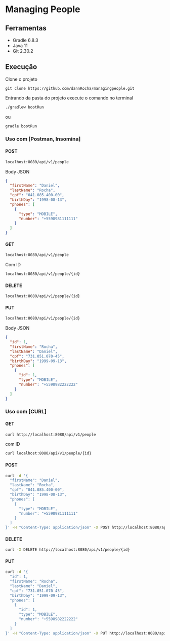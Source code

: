 # Managing People

## Ferramentas
 - Gradle 6.8.3
 - Java 11
 - Git 2.30.2

## Execução
Clone o projeto
```
git clone https://github.com/dannRocha/managingpeople.git
```
Entrando da pasta do projeto execute o comando no terminal

```sh
./gradlew bootRun
```
ou

```sh
gradle bootRun
```
### Uso com [Postman, Insomina]

#### POST
```sh
localhost:8080/api/v1/people

```
Body JSON
```json
{
  "firstName": "Daniel",
  "lastName": "Rocha",
  "cpf": "041.085.400-00",
  "birthDay": "1998-08-13",
  "phones": [
    {
      "type": "MOBILE",
      "number": "+5598981111111"
    }
  ]
}
```


#### GET
```sh
localhost:8080/api/v1/people
```
Com ID
```sh
localhost:8080/api/v1/people/{id}
```

#### DELETE
```sh
localhost:8080/api/v1/people/{id}

```

#### PUT
```sh
localhost:8080/api/v1/people/{id}

```
Body JSON
```json
{
  "id": 1,
  "firstName": "Rocha",
  "lastName": "Daniel",
  "cpf": "731.051.070-45",
  "birthDay": "1999-09-13",
  "phones": [
    {
      "id": 1,
      "type": "MOBILE",
      "number": "+5598982222222"
    }
  ]
}
```

### Uso com [CURL]


#### GET
```sh
curl http://localhost:8080/api/v1/people
```

com ID
```sh
curl localhost:8080/api/v1/people/{id}
```

#### POST
```sh
curl -d '{
  "firstName": "Daniel",
  "lastName": "Rocha",
  "cpf": "041.085.400-00",
  "birthDay": "1998-08-13",
  "phones": [
    {
      "type": "MOBILE",
      "number": "+5598981111111"
    }
  ]
}' -H "Content-Type: application/json" -X POST http://localhost:8080/api/v1/mangas/
```

#### DELETE
```sh
curl -X DELETE http://localhost:8080/api/v1/people/{id}

```

#### PUT
```sh
curl -d '{
  "id": 1,
  "firstName": "Rocha",
  "lastName": "Daniel",
  "cpf": "731.051.070-45",
  "birthDay": "1999-09-13",
  "phones": [
    {
      "id": 1,
      "type": "MOBILE",
      "number": "+5598982222222"
    }
  ]
}' -H "Content-Type: application/json" -X PUT http://localhost:8080/api/v1/people/1

```